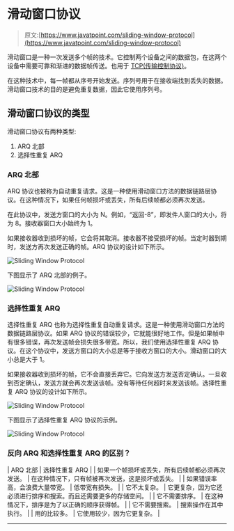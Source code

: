 # 滑动窗口协议

> 原文:[https://www.javatpoint.com/sliding-window-protocol](https://www.javatpoint.com/sliding-window-protocol)

滑动窗口是一种一次发送多个帧的技术。它控制两个设备之间的数据包，在这两个设备中需要可靠和渐进的数据帧传送。也用于 [TCP(传输控制协议)](https://www.javatpoint.com/tcp)。

在这种技术中，每一帧都从序号开始发送。序列号用于在接收端找到丢失的数据。滑动窗口技术的目的是避免重复数据，因此它使用序列号。

## 滑动窗口协议的类型

滑动窗口协议有两种类型:

1.  ARQ 北部
2.  选择性重复 ARQ

### ARQ 北部

ARQ 协议也被称为自动重复请求。这是一种使用滑动窗口方法的数据链路层协议。在这种情况下，如果任何帧损坏或丢失，所有后续帧都必须再次发送。

在此协议中，发送方窗口的大小为 N。例如，“返回-8”，即发件人窗口的大小，将为 8。接收器窗口大小始终为 1。

如果接收器收到损坏的帧，它会将其取消。接收器不接受损坏的帧。当定时器到期时，发送方再次发送正确的帧。ARQ 协议的设计如下所示。

![Sliding Window Protocol](../Images/91abc8339ee64c0baef2df080c326197.png)

下图显示了 ARQ 北部的例子。

![Sliding Window Protocol](../Images/f8a33e9cb2e5f1baef306795772b1b79.png)

### 选择性重复 ARQ

选择性重复 ARQ 也称为选择性重复自动重复请求。这是一种使用滑动窗口方法的数据链路层协议。如果 ARQ 协议的错误较少，它就能很好地工作。但是如果帧中有很多错误，再次发送帧会损失很多带宽。所以，我们使用选择性重复 ARQ 协议。在这个协议中，发送方窗口的大小总是等于接收方窗口的大小。滑动窗口的大小总是大于 1。

如果接收器收到损坏的帧，它不会直接丢弃它。它向发送方发送否定确认。一旦收到否定确认，发送方就会再次发送该帧。没有等待任何超时来发送该帧。选择性重复 ARQ 协议的设计如下所示。

![Sliding Window Protocol](../Images/f98be9d2a748ad7027fc8841cbff3c2e.png)

下图显示了选择性重复 ARQ 协议的示例。

![Sliding Window Protocol](../Images/d107c1f282fa1376a27793757a40f40f.png)

### 反向 ARQ 和选择性重复 ARQ 的区别？

| ARQ 北部 | 选择性重复 ARQ |
| 如果一个帧损坏或丢失，所有后续帧都必须再次发送。 | 在这种情况下，只有帧被再次发送，这是损坏或丢失。 |
| 如果错误率高，会浪费大量带宽。 | 低带宽有损失。 |
| 它不太复杂。 | 它更复杂，因为它还必须进行排序和搜索。而且还需要更多的存储空间。 |
| 它不需要排序。 | 在这种情况下，排序是为了以正确的顺序获得帧。 |
| 它不需要搜索。 | 搜索操作在其中执行。 |
| 用的比较多。 | 它使用较少，因为它更复杂。 |

* * *